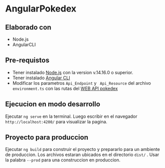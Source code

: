# AngularPokedex

## Elaborado con

- Node.js
- AngularCLI

## Pre-requistos

- Tener instalado [Node.js](https://nodejs.org/es/) con la version v.14.16.0 o superior.
- Tener instalado [Angular CLI](https://angular.io/cli)
- Modificar los parametros `Api_Endpoint` y ` Api_Resource` del archivo `environment.ts` con las rutas del [WEB API pokedex](https://github.com/wolder3/AspNetCorePokedex.API)

## Ejecucion en modo desarrollo

Ejecutar `ng serve` en la terminal. Luego escribir en el navegador `http://localhost:4200/` para visualizar la pagina.

## Proyecto para produccion

Ejecutar `ng build` para construir el proyecto y prepararlo para un ambiente de produccion. Los archivos estaran ubicados en el directorio `dist/` . Usar la palabra `--prod` para una construccion en produccion.
